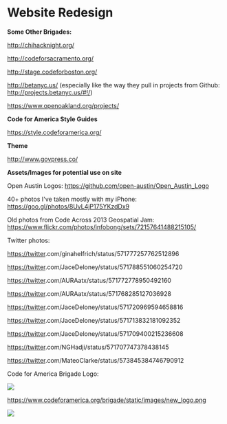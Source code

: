 # Website Redesign

**Some Other Brigades:**

[](http://chihacknight.org/)http://chihacknight.org/

[](http://codeforsacramento.org/)http://codeforsacramento.org/

[](http://stage.codeforboston.org/)http://stage.codeforboston.org/

[](http://betanyc.us/)http://betanyc.us/ (especially like the way they pull in projects from Github: [](http://projects.betanyc.us/#)http://projects.betanyc.us/#!/)

[](https://www.openoakland.org/projects/)https://www.openoakland.org/projects/

**Code for America Style Guides**

[](https://style.codeforamerica.org/)https://style.codeforamerica.org/

**Theme**

[](http://www.govpress.co/)http://www.govpress.co/

**Assets/Images for potential use on site**

Open Austin Logos: [](https://github.com/open-austin/Open_Austin_Logo)https://github.com/open-austin/Open_Austin_Logo

40+ photos I've taken mostly with my iPhone: [](https://goo.gl/photos/8UvL4jP175YKzdDx9)https://goo.gl/photos/8UvL4jP175YKzdDx9

Old photos from Code Across 2013 Geospatial Jam: [](https://www.flickr.com/photos/infobong/sets/72157641488215105/)https://www.flickr.com/photos/infobong/sets/72157641488215105/

Twitter photos:

[](https://twitter.com/ginahelfrich/status/571777257762512896)[https://twitter](https://twitter.com/ginahelfrich/status/571777257762512896).com/ginahelfrich/status/571777257762512896

[](https://twitter.com/JaceDeloney/status/571788551060254720)[https://twitter](https://twitter.com/JaceDeloney/status/571788551060254720).com/JaceDeloney/status/571788551060254720

[](https://twitter.com/AURAatx/status/571772778950492160)[https://twitter](https://twitter.com/AURAatx/status/571772778950492160).com/AURAatx/status/571772778950492160

[](https://twitter.com/AURAatx/status/571768285127036928)[https://twitter](https://twitter.com/AURAatx/status/571768285127036928).com/AURAatx/status/571768285127036928

[](https://twitter.com/JaceDeloney/status/571720969594658816)[https://twitter](https://twitter.com/JaceDeloney/status/571720969594658816).com/JaceDeloney/status/571720969594658816

[](https://twitter.com/JaceDeloney/status/571713832181092352)[https://twitter](https://twitter.com/JaceDeloney/status/571713832181092352).com/JaceDeloney/status/571713832181092352

[](https://twitter.com/JaceDeloney/status/571709400215236608)[https://twitter](https://twitter.com/JaceDeloney/status/571709400215236608).com/JaceDeloney/status/571709400215236608

[](https://twitter.com/NGHadji/status/571707747378438145)[https://twitter](https://twitter.com/NGHadji/status/571707747378438145).com/NGHadji/status/571707747378438145

[](https://twitter.com/MateoClarke/status/573845384746790912)[https://twitter](https://twitter.com/MateoClarke/status/573845384746790912).com/MateoClarke/status/573845384746790912

Code for America Brigade Logo:

![](https://www.codeforamerica.org/brigade/static/images/new_logo.png)

[](https://www.codeforamerica.org/brigade/static/images/new_logo.png)https://www.codeforamerica.org/brigade/static/images/new_logo.png

![](https://hackpad-attachments.s3.amazonaws.com/openaustin.hackpad.com_SjXjV6k1V37_p.362923_1440465360090_undefined)
